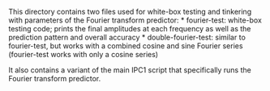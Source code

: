 This directory contains two files used for white-box testing and tinkering with parameters of the Fourier transform predictor: 
	* fourier-test: white-box testing code; prints the final amplitudes at each frequency as well as the prediction pattern and overall accuracy
	* double-fourier-test: similar to fourier-test, but works with a combined cosine and sine Fourier series (fourier-test works with only a cosine series)

It also contains a variant of the main IPC1 script that specifically runs the Fourier transform predictor. 
